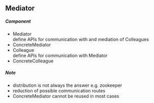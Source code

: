 ## Mediator
##### Component  
- Mediator  
define APIs for communication with and mediation of Colleagues  
- ConcreteMediator  
- Colleague  
define APIs for communication with Mediator  
- ConcreteColleague  
##### Note  
- distribution is not always the answer e.g. zookeeper  
- reduction of possible communication routes 
- ConcreteMediator cannot be reused in most cases  